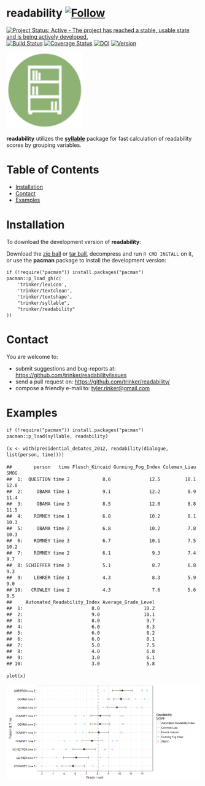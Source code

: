 readability   [![Follow](https://img.shields.io/twitter/follow/tylerrinker.svg?style=social)](https://twitter.com/intent/follow?screen_name=tylerrinker)
============


[![Project Status: Active - The project has reached a stable, usable
state and is being actively
developed.](http://www.repostatus.org/badges/0.1.0/active.svg)](http://www.repostatus.org/#active)
[![Build
Status](https://travis-ci.org/trinker/readability.svg?branch=master)](https://travis-ci.org/trinker/readability)
[![Coverage
Status](https://coveralls.io/repos/trinker/readability/badge.svg?branch=master)](https://coveralls.io/r/trinker/readability?branch=master)
[![DOI](https://zenodo.org/badge/5398/trinker/readability.svg)](https://zenodo.org/badge/latestdoi/5398/trinker/readability)
<a href="https://img.shields.io/badge/Version-0.1.0-orange.svg"><img src="https://img.shields.io/badge/Version-0.1.0-orange.svg" alt="Version"/></a>
</p>
<img src="inst/readability_logo/r_readability.png" width="200" alt="readability Logo">

**readability** utilizes the
[**syllable**](https://github.com/trinker/syllable) package for fast
calculation of readability scores by grouping variables.


Table of Contents
============

-   [Installation](#installation)
-   [Contact](#contact)
-   [Examples](#examples)

Installation
============


To download the development version of **readability**:

Download the [zip
ball](https://github.com/trinker/readability/zipball/master) or [tar
ball](https://github.com/trinker/readability/tarball/master), decompress
and run `R CMD INSTALL` on it, or use the **pacman** package to install
the development version:

    if (!require("pacman")) install.packages("pacman")
    pacman::p_load_gh(c(
        'trinker/lexicon',
        'trinker/textclean',
        'trinker/textshape',
        "trinker/syllable", 
        "trinker/readability"
    ))

Contact
=======

You are welcome to:    
- submit suggestions and bug-reports at: <https://github.com/trinker/readability/issues>    
- send a pull request on: <https://github.com/trinker/readability/>    
- compose a friendly e-mail to: <tyler.rinker@gmail.com>    

Examples
========

    if (!require("pacman")) install.packages("pacman")
    pacman::p_load(syllable, readability)

    (x <- with(presidential_debates_2012, readability(dialogue, list(person, time))))

    ##        person   time Flesch_Kincaid Gunning_Fog_Index Coleman_Liau SMOG
    ##  1:  QUESTION time 2            8.6              12.5         10.1 12.0
    ##  2:     OBAMA time 1            9.1              12.2          8.9 11.4
    ##  3:     OBAMA time 3            8.5              12.0          8.8 11.5
    ##  4:    ROMNEY time 1            6.8              10.2          8.1 10.3
    ##  5:     OBAMA time 2            6.8              10.2          7.8 10.3
    ##  6:    ROMNEY time 3            6.7              10.1          7.5 10.2
    ##  7:    ROMNEY time 2            6.1               9.3          7.4  9.7
    ##  8: SCHIEFFER time 3            5.1               8.7          6.8  9.3
    ##  9:    LEHRER time 1            4.3               8.3          5.9  9.0
    ## 10:   CROWLEY time 2            4.3               7.6          5.6  8.5
    ##     Automated_Readability_Index Average_Grade_Level
    ##  1:                         8.0                10.2
    ##  2:                         9.0                10.1
    ##  3:                         8.0                 9.7
    ##  4:                         6.0                 8.3
    ##  5:                         6.0                 8.2
    ##  6:                         6.0                 8.1
    ##  7:                         5.0                 7.5
    ##  8:                         4.0                 6.8
    ##  9:                         3.0                 6.1
    ## 10:                         3.0                 5.8

    plot(x)

![](inst/figure/unnamed-chunk-4-1.png)